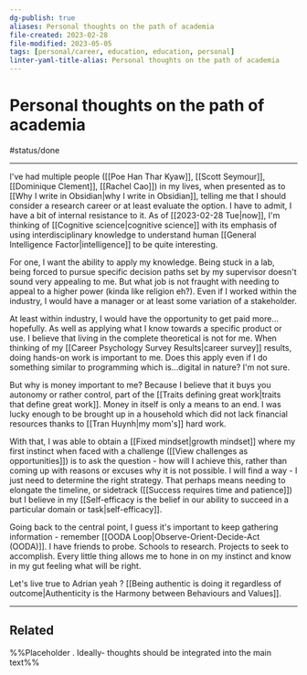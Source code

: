 ```yaml
---
dg-publish: true
aliases: Personal thoughts on the path of academia
file-created: 2023-02-28
file-modified: 2023-05-05
tags: [personal/career, education, education, personal]
linter-yaml-title-alias: Personal thoughts on the path of academia
---
```


# Personal thoughts on the path of academia

#status/done

---

I've had multiple people ([[Poe Han Thar Kyaw]], [[Scott Seymour]], [[Dominique Clement]], [[Rachel Cao]]) in my lives, when presented as to [[Why I write in Obsidian|why I write in Obsidian]], telling me that I should consider a research career or at least evaluate the option. I have to admit, I have a bit of internal resistance to it. As of [[2023-02-28 Tue|now]], I'm thinking of [[Cognitive science|cognitive science]] with its emphasis of using interdisciplinary knowledge to understand human [[General Intelligence Factor|intelligence]] to be quite interesting.

For one, I want the ability to apply my knowledge. Being stuck in a lab, being forced to pursue specific decision paths set by my supervisor doesn't sound very appealing to me. But what job is not fraught with needing to appeal to a higher power (kinda like religion eh?). Even if I worked within the industry, I would have a manager or at least some variation of a stakeholder.

At least within industry, I would have the opportunity to get paid more…hopefully. As well as applying what I know towards a specific product or use. I believe that living in the complete theoretical is not for me. When thinking of my [[Career Psychology Survey Results|career survey]] results, doing hands-on work is important to me. Does this apply even if I do something similar to programming which is…digital in nature? I'm not sure.

But why is money important to me? Because I believe that it buys you autonomy or rather control, part of the [[Traits defining great work|traits that define great work]]. Money in itself is only a means to an end. I was lucky enough to be brought up in a household which did not lack financial resources thanks to [[Tran Huynh|my mom's]] hard work.

With that, I was able to obtain a [[Fixed mindset|growth mindset]] where my first instinct when faced with a challenge ([[View challenges as opportunities]]) is to ask the question - how will I achieve this, rather than coming up with reasons or excuses why it is not possible. I will find a way - I just need to determine the right strategy. That perhaps means needing to elongate the timeline, or sidetrack ([[Success requires time and patience]]) but I believe in my [[Self-efficacy is the belief in our ability to succeed in a particular domain or task|self-efficacy]].

Going back to the central point, I guess it's important to keep gathering information - remember [[OODA Loop|Observe-Orient-Decide-Act (OODA)]]. I have friends to probe. Schools to research. Projects to seek to accomplish. Every little thing allows me to hone in on my instinct and know in my gut feeling what will be right.

Let's live true to Adrian yeah ? [[Being authentic is doing it regardless of outcome|Authenticity is the Harmony between Behaviours and Values]].

---

## Related

%%Placeholder . Ideally- thoughts should be integrated into the main text%%

